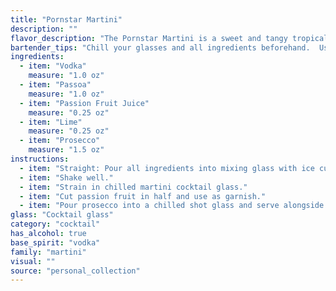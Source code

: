 ```yaml
---
title: "Pornstar Martini"
description: ""
flavor_description: "The Pornstar Martini is a sweet and tangy tropical delight. The vodka provides a smooth base, while the Passoa liqueur delivers a rich, passionfruit-infused sweetness. Lime juice adds a refreshing acidity, and the passion fruit juice amplifies the tropical fruitiness. The Prosecco topper brings a touch of bubbly effervescence and enhances the overall complexity of the cocktail. "
bartender_tips: "Chill your glasses and all ingredients beforehand.  Use good quality vodka and fresh lime juice for optimal flavor.  Don't overshake the martini, as it will make it cloudy.  Use a fine-mesh strainer to ensure a smooth, clear drink.  A splash of Prosecco before serving adds a delightful fizz.  Enjoy responsibly! "
ingredients:
  - item: "Vodka"
    measure: "1.0 oz"
  - item: "Passoa"
    measure: "1.0 oz"
  - item: "Passion Fruit Juice"
    measure: "0.25 oz"
  - item: "Lime"
    measure: "0.25 oz"
  - item: "Prosecco"
    measure: "1.5 oz"
instructions:
  - item: "Straight: Pour all ingredients into mixing glass with ice cubes."
  - item: "Shake well."
  - item: "Strain in chilled martini cocktail glass."
  - item: "Cut passion fruit in half and use as garnish."
  - item: "Pour prosecco into a chilled shot glass and serve alongside the martini."
glass: "Cocktail glass"
category: "cocktail"
has_alcohol: true
base_spirit: "vodka"
family: "martini"
visual: ""
source: "personal_collection"
---
```


